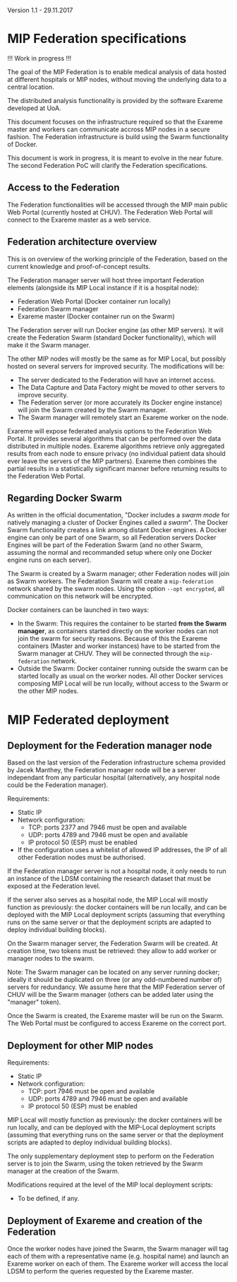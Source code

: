 Version 1.1 - 29.11.2017

# MIP Federation specifications

!!! Work in progress !!!

The goal of the MIP Federation is to enable medical analysis of data hosted at different hospitals or MIP nodes, without moving the underlying data to a central location.

The distributed analysis functionality is provided by the software Exareme developed at UoA.

This document focuses on the infrastructure required so that the Exareme master and workers can communicate accross MIP nodes in a secure fashion. The Federation infrastructure is build using the Swarm functionality of Docker.

This document is work in progress, it is meant to evolve in the near future. The second Federation PoC will clarify the Federation specifications.


## Access to the Federation

The Federation functionalities will be accessed through the MIP main public Web Portal (currently hosted at CHUV). The Federation Web Portal will connect to the Exareme master as a web service.


## Federation architecture overview

This is on overview of the working principle of the Federation, based on the current knowledge and proof-of-concept results.

The Federation manager server will host three important Federation elements (alongside its MIP Local instance if it is a hospital node):

- Federation Web Portal (Docker container run locally)
- Federation Swarm manager
- Exareme master (Docker container run on the Swarm)

The Federation server will run Docker engine (as other MIP servers). It will create the Federation Swarm (standard Docker functionality), which will make it the Swarm manager.

The other MIP nodes will mostly be the same as for MIP Local, but possibly hosted on several servers for improved security. The modifications will be:

- The server dedicated to the Federation will have an internet access.
- The Data Capture and Data Factory might be moved to other servers to improve security.
- The Federation server (or more accurately its Docker engine instance) will join the Swarm created by the Swarm manager.
- The Swarm manager will remotely start an Exareme worker on the node.

Exareme will expose federated analysis options to the Federation Web Portal. It provides several algorithms that can be performed over the data distributed in multiple nodes. Exareme algorithms retrieve only aggregated results from each node to ensure privacy (no individual patient data should ever leave the servers of the MIP partners). Exareme then combines the partial results in a statistically significant manner before returning results to the Federation Web Portal.


## Regarding Docker Swarm

As written in the official documentation, "Docker includes a _swarm mode_ for natively managing a cluster of Docker Engines called a _swarm_". The Docker Swarm functionality creates a link among distant Docker engines. A Docker engine can only be part of one Swarm, so all Federation servers Docker Engines will be part of the Federation Swarm (and no other Swarm, assuming the normal and recommanded setup where only one Docker engine runs on each server).

The Swarm is created by a Swarm manager; other Federation nodes will join as Swarm workers. The Federation Swarm will create a `mip-federation` network shared by the swarm nodes. Using the option `--opt encrypted`, all communication on this network will be encrypted.

Docker containers can be launched in two ways: 

- In the Swarm: This requires the container to be started **from the Swarm manager**, as containers started directly on the worker nodes can not join the swarm for security reasons. Because of this the Exareme containers (Master and worker instances) have to be started from the Swarm manager at CHUV. They will be connected through the `mip-federation` network.
- Outside the Swarm: Docker container running outside the swarm can be started locally as usual on the worker nodes. All other Docker services composing MIP Local will be run locally, without access to the Swarm or the other MIP nodes.


# MIP Federated deployment


## Deployment for the Federation manager node

Based on the last version of the Federation infrastructure schema provided by Jacek Manthey, the Federation manager node will be a server independant from any particular hospital (alternatively, any hospital node could be the Federation manager).

Requirements:

- Static IP
- Network configuration:
	- TCP: ports 2377 and 7946 must be open and available
	- UDP: ports 4789 and 7946 must be open and available
	- IP protocol 50 (ESP) must be enabled
- If the configuration uses a whitelist of allowed IP addresses, the IP of all other Federation nodes must be authorised.

If the Federation manager server is not a hospital node, it only needs to run an instance of the LDSM containing the research dataset that must be exposed at the Federation level.

If the server also serves as a hospital node, the MIP Local will mostly function as previously: the docker containers will be run locally, and can be deployed with the MIP Local deployment scripts (assuming that everything runs on the same server or that the deployment scripts are adapted to deploy individual building blocks).

On the Swarm manager server, the Federation Swarm will be created. At creation time, two tokens must be retrieved: they allow to add worker or manager nodes to the swarm.

Note: The Swarm manager can be located on any server running docker; ideally it should be duplicated on three (or any odd-numbered number of) servers for redundancy. We assume here that the MIP Federation server of CHUV will be the Swarm manager (others can be added later using the "manager" token).

Once the Swarm is created, the Exareme master will be run on the Swarm. The Web Portal must be configured to access Exareme on the correct port.


## Deployment for other MIP nodes

Requirements:

- Static IP
- Network configuration:
	- TCP: port 7946 must be open and available
	- UDP: ports 4789 and 7946 must be open and available
	- IP protocol 50 (ESP) must be enabled

MIP Local will mostly function as previously: the docker containers will be run locally, and can be deployed with the MIP-Local deployment scripts (assuming that everything runs on the same server or that the deployment scripts are adapted to deploy individual building blocks).

The only supplementary deployment step to perform on the Federation server is to join the Swarm, using the token retrieved by the Swarm manager at the creation of the Swarm.

Modifications required at the level of the MIP local deployment scripts:

- To be defined, if any.

## Deployment of Exareme and creation of the Federation

Once the worker nodes have joined the Swarm, the Swarm manager will tag each of them with a representative name (e.g. hospital name) and launch an Exareme worker on each of them. The Exareme worker will access the local LDSM to perform the queries requested by the Exareme master.





